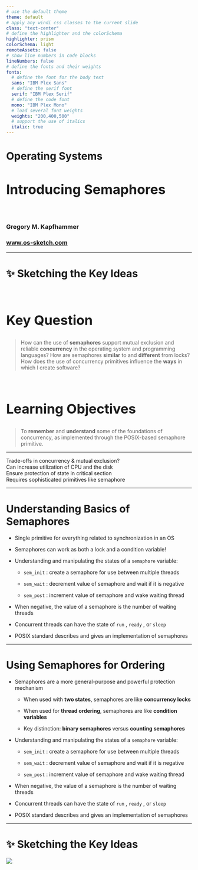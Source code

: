 ```yaml
---
# use the default theme
theme: default
# apply any windi css classes to the current slide
class: "text-center"
# define the highlighter and the colorSchema
highlighter: prism
colorSchema: light
remoteAssets: false
# show line numbers in code blocks
lineNumbers: false
# define the fonts and their weights
fonts:
  # define the font for the body text
  sans: "IBM Plex Sans"
  # define the serif font
  serif: "IBM Plex Serif"
  # define the code font
  mono: "IBM Plex Mono"
  # load several font weights
  weights: "200,400,500"
  # support the use of italics
  italic: true
---
```


[//]: # "Slide Start {{{"

# Operating Systems

## Introducing Semaphores

<div class="container my-5">
  &nbsp;
</div>

### Gregory M. Kapfhammer

### www.os-sketch.com

[//]: # "Slide End }}}"

---

[//]: # "Slide Start {{{"

# ✨ Sketching the Key Ideas

<style>
  h1 {
    @apply mb-0 -mt-1;
  }
  h2 {
    font-size: 36px;
    @apply text-red-600 mb-4;
  }
</style>

<br>

<div v-click>

## Key Question

> How can the use of **semaphores** support mutual exclusion and reliable
> **concurrency** in the operating system and programming languages? How are
> semaphores **similar** to and **different** from locks? How does the use of
> concurrency primitives influence the **ways** in which I create software?

</div>

<br>

<div v-click>

## Learning Objectives

> To **remember** and **understand** some of the foundations of concurrency,
> as implemented through the POSIX-based semaphore primitive.

</div>

[//]: # "Slide End }}}"

---

[//]: # "Slide Start {{{"

<div class="flex row">

<div class="text-7xl text-red-600 font-bold mt-5 ml-4 mb-4">
Trade-offs in concurrency & mutual exclusion?
</div>

</div>

<div v-click>

<div class="flex row">

<mdi-diamond class="text-6xl ml-8 mt-6 text-blue-600" />

<div class="text-3xl font-bold mt-10 ml-4">
Can increase utilization of CPU and the disk
</div>

</div>

</div>

<div v-click>

<div class="flex row">

<mdi-diamond class="text-6xl ml-8 mt-6 text-blue-600" />

<div class="text-3xl font-bold mt-10 ml-4">
Ensure protection of state in critical section
</div>

</div>

</div>

<div v-click>

<div class="flex row">

<mdi-diamond class="text-6xl ml-8 mt-6 text-blue-600" />

<div class="text-3xl font-bold mt-10 ml-4">
Requires sophisticated primitives like semaphore
</div>

</div>

</div>

[//]: # "Slide End }}}"

---

[//]: # "Slide Start {{{"

# Understanding Basics of Semaphores

<v-clicks>

- Single primitive for everything related to synchronization in an OS

- Semaphores can work as both a lock and a condition variable!

- Understanding and manipulating the states of a `semaphore` variable:

  - `sem_init` : create a semaphore for use between multiple threads

  - `sem_wait` : decrement value of semaphore and wait if it is negative

  - `sem_post` : increment value of semaphore and wake waiting thread

- When negative, the value of a semaphore is the number of waiting threads

- Concurrent threads can have the state of `run` , `ready` , or `sleep`

- POSIX standard describes and gives an implementation of semaphores

</v-clicks>

[//]: # "Slide End }}}"

---

[//]: # "Slide Start {{{"

# Using Semaphores for Ordering

<v-clicks>

- Semaphores are a more general-purpose and powerful protection mechanism

  - When used with **two states**, semaphores are like **concurrency locks**

  - When used for **thread ordering**, semaphores are like **condition variables**

  - Key distinction: **binary semaphores** versus **counting semaphores**

- Understanding and manipulating the states of a `semaphore` variable:

  - `sem_init` : create a semaphore for use between multiple threads

  - `sem_wait` : decrement value of semaphore and wait if it is negative

  - `sem_post` : increment value of semaphore and wake waiting thread

- When negative, the value of a semaphore is the number of waiting threads

- Concurrent threads can have the state of `run` , `ready` , or `sleep`

- POSIX standard describes and gives an implementation of semaphores

</v-clicks>

[//]: # "Slide End }}}"


---

[//]: # "Slide Start {{{"

# ✨ Sketching the Key Ideas

<img src="/os-sketch-semaphores-introduction.svg" class="ml-5 mt-8 h-105" />

[//]: # "Slide End }}}"
